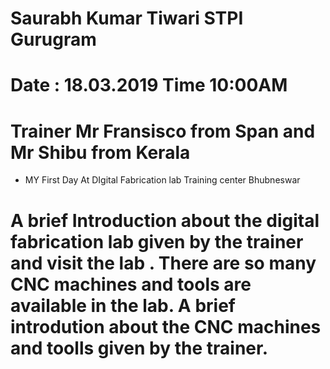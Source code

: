 # Saurabh Kumar Tiwari STPI Gurugram
# Date : 18.03.2019 Time 10:00AM
# Trainer Mr Fransisco from Span and Mr Shibu from Kerala
* MY First Day At DIgital Fabrication lab Training center Bhubneswar
# A brief Introduction about the digital fabrication lab given by the trainer and visit the lab . There are so many CNC machines and tools are available in the lab. A brief introdution about the CNC machines and toolls given by the trainer.
